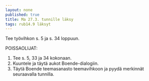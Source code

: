 ```yaml
---
layout: none
published: true
title: Ma 27.3. tunnille läksy
tags: rub14.9 läksyt
---
```

Tee työvihkon s. 5 ja s. 34 loppuun.

POISSAOLIJAT:

1. Tee s. 5, 33 ja 34 kokonaan.
2. Kuuntele ja täytä aukot Boende-dialogiin.
3. Täytä Boende teemasanasto teemavihkoon ja pyydä merkinnät seuraavalla tunnilla.

